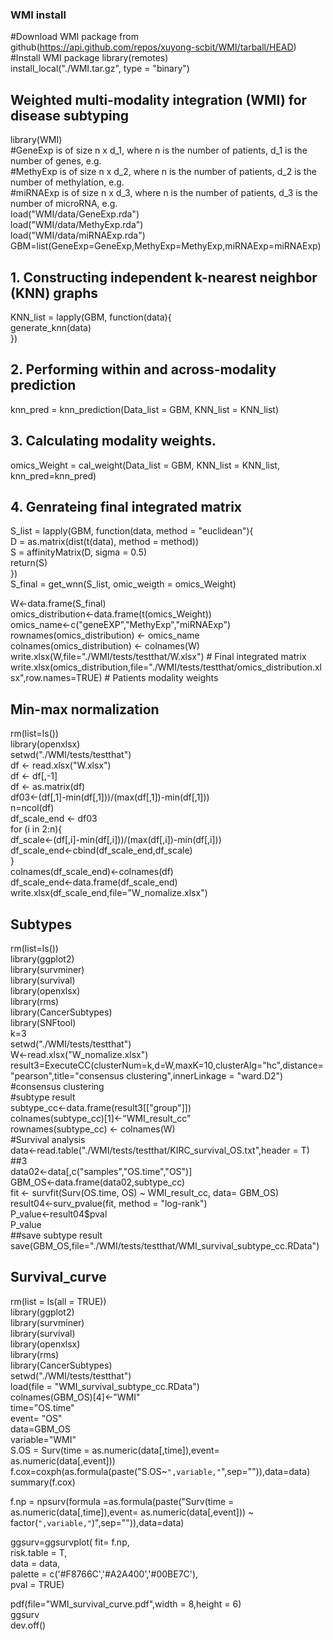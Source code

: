 ### WMI install
#Download WMI package from github(https://api.github.com/repos/xuyong-scbit/WMI/tarball/HEAD)        
#Install WMI package
library(remotes)   
install_local("./WMI.tar.gz", type = "binary")               


## Weighted multi-modality integration (WMI) for disease subtyping
library(WMI)    
#GeneExp is of size n x d_1, where n is the number of patients, d_1 is the number of genes, e.g.   
#MethyExp is of size n x d_2, where n is the number of patients, d_2 is the number of methylation, e.g.     
#miRNAExp is of size n x d_3, where n is the number of patients, d_3 is the number of microRNA, e.g.     
load("WMI/data/GeneExp.rda")         
load("WMI/data/MethyExp.rda")       
load("WMI/data/miRNAExp.rda")       
GBM=list(GeneExp=GeneExp,MethyExp=MethyExp,miRNAExp=miRNAExp)        

## 1. Constructing independent k-nearest neighbor (KNN) graphs    
KNN_list = lapply(GBM, function(data){    
  generate_knn(data)    
})     

## 2. Performing within and across-modality prediction     
knn_pred = knn_prediction(Data_list = GBM, KNN_list = KNN_list)     

## 3. Calculating modality weights.    
omics_Weight = cal_weight(Data_list = GBM, KNN_list = KNN_list, knn_pred=knn_pred)    

## 4. Genrateing final integrated matrix    
S_list = lapply(GBM, function(data, method = "euclidean"){   
  D = as.matrix(dist(t(data), method = method))   
  S = affinityMatrix(D, sigma = 0.5)     
  return(S)    
})    
S_final = get_wnn(S_list, omic_weigth = omics_Weight)     

W<-data.frame(S_final)    
omics_distribution<-data.frame(t(omics_Weight))    
omics_name<-c("geneEXP","MethyExp","miRNAExp")                      
rownames(omics_distribution) <- omics_name    
colnames(omics_distribution) <- colnames(W)     
write.xlsx(W,file="./WMI/tests/testthat/W.xlsx")                    # Final integrated matrix     
write.xlsx(omics_distribution,file="./WMI/tests/testthat/omics_distribution.xlsx",row.names=TRUE)  # Patients modality weights     


## Min-max normalization    
rm(list=ls())    
library(openxlsx)    
setwd("./WMI/tests/testthat")             
df <- read.xlsx("W.xlsx")    
df <- df[,-1]    
df <- as.matrix(df)    
df03<-(df[,1]-min(df[,1]))/(max(df[,1])-min(df[,1]))     
n=ncol(df)     
df_scale_end <- df03    
for (i in 2:n){     
  df_scale<-(df[,i]-min(df[,i]))/(max(df[,i])-min(df[,i]))     
  df_scale_end<-cbind(df_scale_end,df_scale)      
}      
colnames(df_scale_end)<-colnames(df)     
df_scale_end<-data.frame(df_scale_end)    
write.xlsx(df_scale_end,file="W_nomalize.xlsx")        



## Subtypes              
rm(list=ls())      
library(ggplot2)   
library(survminer)   
library(survival)   
library(openxlsx)   
library(rms)    
library(CancerSubtypes)    
library(SNFtool)    
k=3    
setwd("./WMI/tests/testthat")         
W<-read.xlsx("W_nomalize.xlsx")     
result3=ExecuteCC(clusterNum=k,d=W,maxK=10,clusterAlg="hc",distance="pearson",title="consensus clustering",innerLinkage = "ward.D2")   #consensus clustering    
#subtype result    
subtype_cc<-data.frame(result3[["group"]])                
colnames(subtype_cc)[1]<-"WMI_result_cc"               
rownames(subtype_cc) <- colnames(W)                     
#Survival analysis       
data<-read.table("./WMI/tests/testthat/KIRC_survival_OS.txt",header = T) ##3     
data02<-data[,c("samples","OS.time","OS")]    
GBM_OS<-data.frame(data02,subtype_cc)    
fit <- survfit(Surv(OS.time, OS) ~ WMI_result_cc, data= GBM_OS)       
result04<-surv_pvalue(fit, method = "log-rank")    
P_value<-result04$pval    
P_value    
##save subtype result    
save(GBM_OS,file="./WMI/tests/testthat/WMI_survival_subtype_cc.RData")      



## Survival_curve    
rm(list = ls(all = TRUE))      
library(ggplot2)     
library(survminer)    
library(survival)   
library(openxlsx)   
library(rms)   
library(CancerSubtypes)   
setwd("./WMI/tests/testthat")   
load(file = "WMI_survival_subtype_cc.RData")   
colnames(GBM_OS)[4]<-"WMI"   
time="OS.time"     
event= "OS"   
data=GBM_OS  
variable="WMI"   
S.OS = Surv(time = as.numeric(data[,time]),event= as.numeric(data[,event]))    
f.cox=coxph(as.formula(paste("S.OS~`",variable,"`",sep="")),data=data)   
summary(f.cox)    


f.np = npsurv(formula =as.formula(paste("Surv(time = as.numeric(data[,time]),event= as.numeric(data[,event])) ~ factor(`",variable,"`)",sep="")),data=data)   

ggsurv=ggsurvplot( fit= f.np,  
                   risk.table = T,  
                   data = data,  
                   palette = c('#F8766C','#A2A400','#00BE7C'),  
                   pval = TRUE)  

pdf(file="WMI_survival_curve.pdf",width = 8,height = 6)   
ggsurv   
dev.off()   






